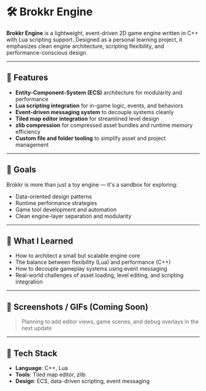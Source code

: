 # 🛠️ Brokkr Engine

**Brokkr Engine** is a lightweight, event-driven 2D game engine written in C++ with Lua scripting support. Designed as a personal learning project, it emphasizes clean engine architecture, scripting flexibility, and performance-conscious design.

---

## 🚀 Features

- **Entity-Component-System (ECS)** architecture for modularity and performance
- **Lua scripting integration** for in-game logic, events, and behaviors
- **Event-driven messaging system** to decouple systems cleanly
- **Tiled map editor integration** for streamlined level design
- **zlib compression** for compressed asset bundles and runtime memory efficiency
- **Custom file and folder tooling** to simplify asset and project management

---

## 🎯 Goals

Brokkr is more than just a toy engine — it's a sandbox for exploring:
- Data-oriented design patterns
- Runtime performance strategies
- Game tool development and automation
- Clean engine-layer separation and modularity

---

## 🧪 What I Learned

- How to architect a small but scalable engine core
- The balance between flexibility (Lua) and performance (C++)
- How to decouple gameplay systems using event messaging
- Real-world challenges of asset loading, level editing, and scripting integration

---

## 📸 Screenshots / GIFs (Coming Soon)

> Planning to add editor views, game scenes, and debug overlays in the next update

---

## 🧠 Tech Stack

- **Language**: C++, Lua
- **Tools**: Tiled map editor, zlib
- **Design**: ECS, data-driven scripting, event messaging
